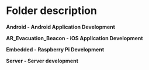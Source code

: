 # Folder description

**Android - Android Application Development**

**AR_Evacuation_Beacon - iOS Application Development**

**Embedded - Raspberry Pi Development**

**Server - Server development**
